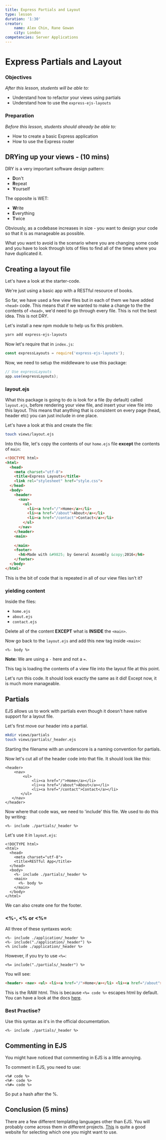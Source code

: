 ```yaml
---
title: Express Partials and Layout
type: lesson
duration: '1:30'
creator:
    name: Alex Chin, Rane Gowan
    city: London
competencies: Server Applications
---
```


# Express Partials and Layout

### Objectives
*After this lesson, students will be able to:*

- Understand how to refactor your views using partials
- Understand how to use the `express-ejs-layouts`

### Preparation
*Before this lesson, students should already be able to:*

- How to create a basic Express application
- How to use the Express router

## DRYing up your views - (10 mins)

DRY is a very important software design pattern:

- **D**on't
- **R**epeat
- **Y**ourself

The opposite is WET:

- **W**rite
- **E**verything
- **T**wice

Obviously, as a codebase increases in size - you want to design your code so that it is as manageable as possible.

What you want to avoid is the scenario where you are changing some code and you have to look through lots of files to find all of the times where you have duplicated it.

## Creating a layout file

Let's have a look at the starter-code.

We're just using a basic app with a RESTful resource of books.

So far, we have used a few view files but in each of them we have added `<head>` code. This means that if we wanted to make a change to the the contents of `<head>`, we'd need to go through every file. This is not the best idea. This is not DRY.

Let's install a new npm module to help us fix this problem.

```bash
yarn add express-ejs-layouts
```

Now let's require that in `index.js`:

```js
const expressLayouts = require('express-ejs-layouts');
```

Now, we need to setup the middleware to use this package:

```js
// Use expressLayouts
app.use(expressLayouts);
```

### layout.ejs

What this package is going to do is look for a file (by default) called `layout.ejs`, before rendering your view file, and insert your view file into this layout. This means that anything that is consistent on every page (head, header etc) you can just include in one place.

Let's have a look at this and create the file:

```bash
touch views/layout.ejs
```

Into this file, let's copy the contents of our `home.ejs` file **except** the contents of `main`:

```html
<!DOCTYPE html>
<html>
  <head>
    <meta charset="utf-8">
    <title>Express Layouts</title>
    <link rel="stylesheet" href="style.css">
  </head>
  <body>
    <header>
      <nav>
        <ul>
          <li><a href="/">Home</a></li>
          <li><a href="/about">About</a></li>
          <li><a href="/contact">Contact</a></li>
        </ul>
      </nav>
    </header>
    <main>
    
    </main>
    <footer>
      <h6>Made with &#9825; by General Assembly &copy;2016</h6>
    </footer>
  </body>
</html>

```

This is the bit of code that is repeated in all of our view files isn't it?

### yielding content

Inside the files:

- `home.ejs`
- `about.ejs`
- `contact.ejs`

Delete all of the content **EXCEPT** what is **INSIDE** the `<main>`.

Now go back to the `layout.ejs` and add this new tag inside `<main>`:

```ejs
<%- body %>
```

**Note:** We are using a `-` here and not a `=`. 

This tag is loading the contents of a view file into the layout file at this point.

Let's run this code. It should look exactly the same as it did! Except now, it is much more manageable.

## Partials

EJS allows us to work with partials even though it doesn't have native support for a layout file. 

Let's first move our header into a partial.

```bash
mkdir views/partials
touch views/partials/_header.ejs
```

Starting the filename with an underscore is a naming convention for partials.

Now let's cut all of the header code into that file. It should look like this:

```ejs
<header>
	<nav>
   		<ul>
      		<li><a href="/">Home</a></li>
         	<li><a href="/about">About</a></li>
         	<li><a href="/contact">Contact</a></li>
       </ul>
   </nav>
</header>
```

Now where that code was, we need to 'include' this file. We used to do this by writing:

```
<%- include ./partials/_header %>
```

Let's use it in `layout.ejs`:

```ejs
<!DOCTYPE html>
<html>
  <head>
    <meta charset="utf-8">
    <title>RESTful App</title>
  </head>
  <body>
    <%- include ./partials/_header %>
    <main>
      <%- body %>
    </main>
  </body>
</html>
```

We can also create one for the footer.


### <%-, <% or <%= 

All three of these syntaxes work:

```ejs
<%- include ./application/_header %>
<%- include("./application/_header") %>
<% include ./application/_header %>
```

However, if you try to use `<%=`:

```ejs
<%= include("./partials/_header") %>
```

You will see:

```html
<header> <nav> <ul> <li><a href="/">Home</a></li> <li><a href="/about">About</a></li> <li><a href="/contact">Contact</a></li> </ul> </nav> </header>
```

This is the RAW html. This is because `<%= code %>` escapes html by default. You can have a look at the docs [here](https://github.com/tj/ejs).

### Best Practise? 

Use this syntax as it's in the official documentation.

```ejs
<%- include ./partials/_header %>
```

## Commenting in EJS

You might have noticed that commenting in EJS is a little annoying.

To comment in EJS, you need to use:

```ejs
<%# code %>
<%#- code %>
<%#= code %>
```

So put a hash after the %.

## Conclusion (5 mins)

There are a few different templating languages other than EJS. You will probably come across them in different projects. [This](https://garann.github.io/template-chooser/) is quite a good website for selecting which one you might want to use.